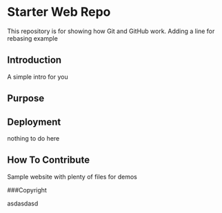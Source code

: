 # Starter Web Repo

This repository is for showing how Git and GitHub work.
Adding a line for rebasing example

## Introduction

A simple intro for you

## Purpose

## Deployment

nothing to do here

## How To Contribute

Sample website with plenty of files for demos

###Copyright

asdasdasd